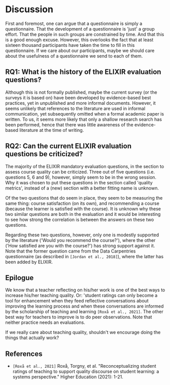 # Discussion

First and foremost, one can argue that a questionnaire
is simply a questionnaire. That the development of a
questionnaire is 'just' a group effort. That the people in
such groups are constrained by time. And that this is a good
enough excuse. However, this overlooks the fact that at least
sixteen thousand participants have taken the time to fill in
this questionnaire. If we care about our participants,
maybe we should care about the usefulness of a questionnaire
we send to each of them.

## RQ1: What is the history of the ELIXIR evaluation questions?

Although this is not formally published,
maybe the current survey (or the surveys it is based on)
have been developed by evidence-based best practices,
yet in unpublished and more informal documents.
However, it seems unlikely that references to the literature are
used in informal communication, yet subsequently omitted when
a formal academic paper is written.
To us, it seems more likely that only a shallow research search has been
performed, hence that there was little awareness of the evidence-based
literature at the time of writing.

## RQ2: Can the current ELIXIR evaluation questions be criticized?

The majority of the ELIXIR mandatory evaluation questions,
in the section to assess course quality can be criticized.
Three out of five questions (i.e. questions 5, 6 and 9), however,
simply seem to be in the wrong session. Why it was chosen to put these
questions in the section called 'quality metrics', instead of a (new)
section with a better fitting name is unknown.

Of the two questions that do seem in place, they seem to be measuring
the same thing: course satisfaction (on its own),
and recommending a course (because the learner is satisfied with the course).
It is unknown why these two similar questions are both in the evaluation
and it would be interesting to see how strong the correlation is
between the answers on these two questions.

Regarding these two questions, however, only one is modestly supported
by the literature ('Would you recommend the course?'),
where the other ('How satisfied are you with the course?')
has strong support against it. Note that the former question came
from the Data Carpentries questionnaire (as described
in `[Jordan et al., 2018]`), where the latter has been added by ELIXIR.


## Epilogue

We know that a teacher reflecting on his/her work is one of the
best ways to increase his/her teaching quality.
Or: 'student ratings can only become a tool for enhancement when they
feed reflective conversations about improving the learning process and when
these conversations are informed by the scholarship of teaching and
learning `[Roxå et al., 2021]`.
The other best way for teachers to improve is to do peer observations.
Note that neither practice needs an evaluations.

If we really care about teaching quality, shouldn't we encourage
doing the things that actually work?

## References

- `[Roxå et al., 2021]` Roxå, Torgny, et al.
  "Reconceptualizing student ratings of teaching to support quality discourse
  on student learning: a systems perspective." Higher Education (2021): 1-21.
